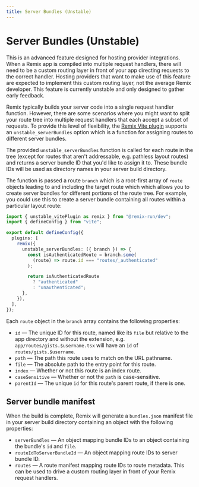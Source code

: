 ```yaml
---
title: Server Bundles (Unstable)
---
```


# Server Bundles (Unstable)

<docs-warning>This is an advanced feature designed for hosting provider integrations. When a Remix app is compiled into multiple request handlers, there will need to be a custom routing layer in front of your app directing requests to the correct handler. Hosting providers that want to make use of this feature are expected to implement this custom routing layer, not the average Remix developer. This feature is currently unstable and only designed to gather early feedback.</docs-warning>

Remix typically builds your server code into a single request handler function. However, there are some scenarios where you might want to split your route tree into multiple request handlers that each accept a subset of requests. To provide this level of flexibility, the [Remix Vite plugin][remix-vite] supports an `unstable_serverBundles` option which is a function for assigning routes to different server bundles.

The provided `unstable_serverBundles` function is called for each route in the tree (except for routes that aren't addressable, e.g. pathless layout routes) and returns a server bundle ID that you'd like to assign it to. These bundle IDs will be used as directory names in your server build directory.

The function is passed a route `branch` which is a root-first array of `route` objects leading to and including the target route which which allows you to create server bundles for different portions of the route tree. For example, you could use this to create a server bundle containing all routes within a particular layout route:

```ts filename=vite.config.ts lines=[7-10]
import { unstable_vitePlugin as remix } from "@remix-run/dev";
import { defineConfig } from "vite";

export default defineConfig({
  plugins: [
    remix({
      unstable_serverBundles: ({ branch }) => {
        const isAuthenticatedRoute = branch.some(
          (route) => route.id === "routes/_authenticated"
        );

        return isAuthenticatedRoute
          ? "authenticated"
          : "unauthenticated";
      },
    }),
  ],
});
```

Each `route` object in the `branch` array contains the following properties:

- `id` — The unique ID for this route, named like its `file` but relative to the app directory and without the extension, e.g. `app/routes/gists.$username.tsx` will have an `id` of `routes/gists.$username`.
- `path` — The path this route uses to match on the URL pathname.
- `file` — The absolute path to the entry point for this route.
- `index` — Whether or not this route is an index route.
- `caseSensitive` — Whether or not the `path` is case-sensitive.
- `parentId` — The unique `id` for this route's parent route, if there is one.

## Server bundle manifest

When the build is complete, Remix will generate a `bundles.json` manifest file in your server build directory containing an object with the following properties:

- `serverBundles` — An object mapping bundle IDs to an object containing the bundle's `id` and `file`.
- `routeIdToServerBundleId` — An object mapping route IDs to server bundle ID.
- `routes` — A route manifest mapping route IDs to route metadata. This can be used to drive a custom routing layer in front of your Remix request handlers.

[remix-vite]: ./vite.md
[pathless-layout-route]: ../file-conventions/routes#nested-layouts-without-nested-urls
